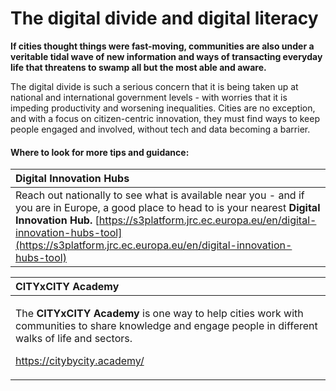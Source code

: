 # The digital divide and digital literacy

**If cities thought things were fast-moving, communities are also under a veritable tidal wave of new information and ways of transacting everyday life that threatens to swamp all but the most able and aware.** 

The digital divide is such a serious concern that it is being taken up at national and international government levels - with worries that it is impeding productivity and worsening inequalities. Cities are no exception, and with a focus on citizen-centric innovation, they must find ways to keep people engaged and involved, without tech and data becoming a barrier.

#### Where to look for more tips and guidance:

| **Digital Innovation Hubs** |
| :--- |
| Reach out nationally to see what is available near you - and if you are in Europe, a good place to head to is your nearest **Digital Innovation Hub.** [https://s3platform.jrc.ec.europa.eu/en/digital-innovation-hubs-tool](https://s3platform.jrc.ec.europa.eu/en/digital-innovation-hubs-tool) |

<table>
  <thead>
    <tr>
      <th style="text-align:left"><b>CITYxCITY Academy</b>
      </th>
    </tr>
  </thead>
  <tbody>
    <tr>
      <td style="text-align:left">
        <p>The <b>CITYxCITY Academy</b> is one way to help cities work with communities
          to share knowledge and engage people in different walks of life and sectors.</p>
        <p><a href="https://citybycity.academy/">https://citybycity.academy/</a>
        </p>
      </td>
    </tr>
  </tbody>
</table>

